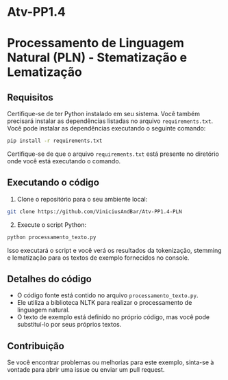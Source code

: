# Atv-PP1.4
# Processamento de Linguagem Natural (PLN) - Stematização e Lematização

## Requisitos

Certifique-se de ter Python instalado em seu sistema. Você também precisará instalar as dependências listadas no arquivo `requirements.txt`. Você pode instalar as dependências executando o seguinte comando:

```bash
pip install -r requirements.txt
```

Certifique-se de que o arquivo `requirements.txt` está presente no diretório onde você está executando o comando.

## Executando o código

1. Clone o repositório para o seu ambiente local:

```bash
git clone https://github.com/ViniciusAndBar/Atv-PP1.4-PLN
```

2. Execute o script Python:

```bash
python processamento_texto.py
```

Isso executará o script e você verá os resultados da tokenização, stemming e lematização para os textos de exemplo fornecidos no console.

## Detalhes do código

- O código fonte está contido no arquivo `processamento_texto.py`.
- Ele utiliza a biblioteca NLTK para realizar o processamento de linguagem natural.
- O texto de exemplo está definido no próprio código, mas você pode substituí-lo por seus próprios textos.

## Contribuição

Se você encontrar problemas ou melhorias para este exemplo, sinta-se à vontade para abrir uma issue ou enviar um pull request.

